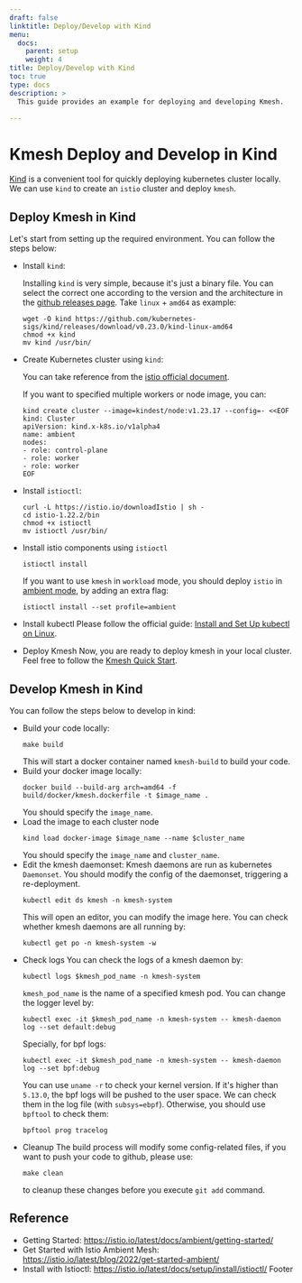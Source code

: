 ```yaml
---
draft: false
linktitle: Deploy/Develop with Kind
menu:
  docs:
    parent: setup
    weight: 4
title: Deploy/Develop with Kind
toc: true
type: docs
description: >
  This guide provides an example for deploying and developing Kmesh.

---
```

# Kmesh Deploy and Develop in Kind

[Kind](https://github.com/kubernetes-sigs/kind) is a convenient tool for quickly deploying kubernetes cluster locally. We can use `kind` to create an `istio` cluster and deploy `kmesh`.

## Deploy Kmesh in Kind

Let's start from setting up the required environment. You can follow the steps below:

+ Install `kind`:

    Installing `kind` is very simple, because it's just a binary file. You can select the correct one according to the version and the architecture in the [github releases page](https://github.com/kubernetes-sigs/kind/releases). Take `linux` + `amd64` as example:

    ```shell
    wget -O kind https://github.com/kubernetes-sigs/kind/releases/download/v0.23.0/kind-linux-amd64
    chmod +x kind
    mv kind /usr/bin/
    ```

+ Create Kubernetes cluster using `kind`:

    You can take reference from the [istio official document](https://istio.io/latest/docs/setup/platform-setup/kind/).

    If you want to specified multiple workers or node image, you can:

    ```shell
    kind create cluster --image=kindest/node:v1.23.17 --config=- <<EOF
    kind: Cluster
    apiVersion: kind.x-k8s.io/v1alpha4
    name: ambient
    nodes:
    - role: control-plane
    - role: worker
    - role: worker
    EOF
    ```
+ Install `istioctl`:
    ```shell
    curl -L https://istio.io/downloadIstio | sh -
    cd istio-1.22.2/bin
    chmod +x istioctl
    mv istioctl /usr/bin/
    ```
+ Install istio components using `istioctl`
    ```shell
    istioctl install
    ```
    If you want to use `kmesh` in `workload` mode, you should deploy `istio` in [ambient mode](https://istio.io/latest/docs/ambient/overview/), by adding an extra flag:
    ```shell
    istioctl install --set profile=ambient 
    ```
+ Install kubectl
    Please follow the official guide: [Install and Set Up kubectl on Linux](https://kubernetes.io/docs/tasks/tools/install-kubectl-linux/).
+ Deploy Kmesh
    Now, you are ready to deploy kmesh in your local cluster. Feel free to follow the [Kmesh Quick Start](https://kmesh.net/en/docs/setup/quickstart/).
## Develop Kmesh in Kind
You can follow the steps below to develop in kind:
+ Build your code locally:
    ```shell
    make build
    ```
    This will start a docker container named `kmesh-build` to build your code. 
+ Build your docker image locally:
    ```shell
    docker build --build-arg arch=amd64 -f build/docker/kmesh.dockerfile -t $image_name .
    ```
    You should specify the `image_name`.
+ Load the image to each cluster node
    ```shell
    kind load docker-image $image_name --name $cluster_name
    ```
    You should specify the `image_name` and `cluster_name`.
+ Edit the kmesh daemonset:
    Kmesh daemons are run as kubernetes `Daemonset`. You should modify the config of the daemonset, triggering a re-deployment.
    ```shell
    kubectl edit ds kmesh -n kmesh-system
    ```
    This will open an editor, you can modify the image here.
    You can check whether kmesh daemons are all running by:
    ```shell
    kubectl get po -n kmesh-system -w
    ```
+ Check logs
    You can check the logs of a kmesh daemon by:
    ```shell
    kubectl logs $kmesh_pod_name -n kmesh-system
    ```
    `kmesh_pod_name` is the name of a specified kmesh pod.
    You can change the logger level by:
    ```shell
    kubectl exec -it $kmesh_pod_name -n kmesh-system -- kmesh-daemon log --set default:debug
    ```
    Specially, for bpf logs:
    ```shell
    kubectl exec -it $kmesh_pod_name -n kmesh-system -- kmesh-daemon log --set bpf:debug
    ```
    You can use `uname -r` to check your kernel version. If it's higher than `5.13.0`, the bpf logs will be pushed to the user space. We can check them in the log file (with `subsys=ebpf`). Otherwise, you should use `bpftool` to check them:
    ```
    bpftool prog tracelog
    ```
+ Cleanup
    The build process will modify some config-related files, if you want to push your code to github, please use:
    ```shell
    make clean
    ```
    to cleanup these changes before you execute `git add` command.
## Reference
+ Getting Started: https://istio.io/latest/docs/ambient/getting-started/
+ Get Started with Istio Ambient Mesh: https://istio.io/latest/blog/2022/get-started-ambient/
+ Install with Istioctl: https://istio.io/latest/docs/setup/install/istioctl/
Footer
